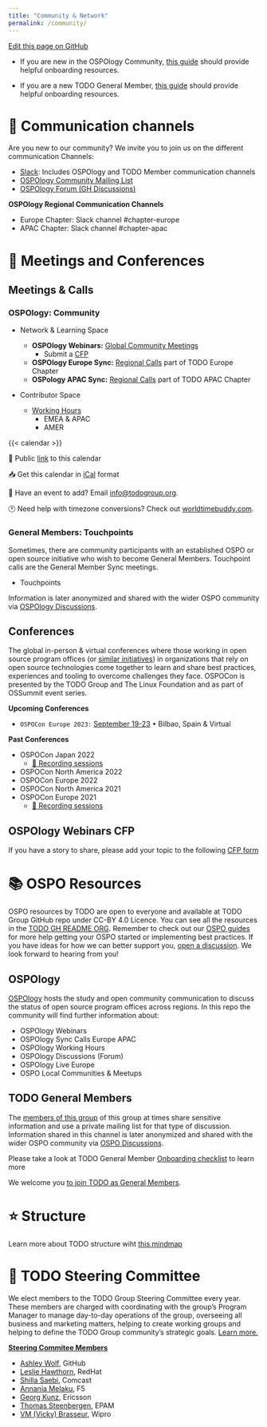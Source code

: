 ```yaml
---
title: "Community & Network"
permalink: /community/
---
```


[Edit this page on GitHub](https://github.com/todogroup/todogroup.org)

* If you are new in the OSPOlogy Community, [this guide](https://github.com/todogroup/governance/blob/main/onboarding/community.md#todo-community-onboarding) should provide helpful onboarding resources.

* If you are a new TODO General Member, [this guide](https://github.com/todogroup/governance/blob/main/onboarding/general-member.md) should provide helpful onboarding resources.


# 💬 Communication channels

Are you new to our community? We invite you to join us on the different communication Channels:

* [Slack](https://join.slack.com/t/thetodogroup/shared_invite/zt-169ok18cz-Pi6tpVHTeW9254d1FpkLew): Includes OSPOlogy and TODO Member communication channels
* [OSPOlogy Community Mailing List](https://docs.google.com/forms/d/e/1FAIpQLSeU0YGM_IJ6gY8E5IIiwXKD_FZi3kAVc4E9_-3dtTDyKMSjdA/viewform)
* [OSPOlogy Forum (GH Discussions)](https://github.com/todogroup/ospology/discussions)

**OSPOlogy Regional Communication Channels**

* Europe Chapter: Slack channel #chapter-europe
* APAC Chapter: Slack channel #chapter-apac

# 🙋 Meetings and Conferences

## Meetings & Calls

### OSPOlogy: Community

* Network & Learning Space

    * **OSPOlogy Webinars:** [Global Community Meetings](https://github.com/todogroup/ospology/tree/main/meetings#ospology-monthly-meetings)
        * Submit a [CFP](https://github.com/todogroup/ospology/issues/new/choose)
    * **OSPOlogy Europe Sync:** [Regional Calls](https://github.com/todogroup/ospology#todo-eu-chapter-sync-meetings-monthly) part of TODO Europe Chapter
    * **OSPology APAC Sync:** [Regional Calls](https://github.com/todogroup/ospology/discussions/67) part of TODO APAC Chapter

* Contributor Space

    * [Working Hours](https://github.com/todogroup/work-day-activities)
        * EMEA & APAC
        * AMER

{{< calendar >}}


📅 Public [link](https://calendar.google.com/calendar/embed?src=c_cpd890ckcd8lgtqak65o6413ts%40group.calendar.google.com&ctz=Europe%2FMadrid) to this calendar

📥 Get this calendar in [iCal](https://calendar.google.com/calendar/ical/c_cpd890ckcd8lgtqak65o6413ts%40group.calendar.google.com/public/basic.ics) format

📨 Have an event to add? Email info@todogroup.org.

🕐 Need help with timezone conversions? Check out [worldtimebuddy.com](worldtimebuddy.com).


### General Members: Touchpoints

Sometimes, there are community participants with an established OSPO or open source initiative who wish to become General Members. Touchpoint calls are the General Member Sync meetings.

* Touchpoints

Information is later anonymized and shared with the wider OSPO community via [OSPOlogy Discussions](https://github.com/todogroup/ospology/discussions).

## Conferences

The global in-person & virtual conferences where those working in open source program offices (or [similar initiatives](https://github.com/todogroup/ospology/discussions/16)) in organizations that rely on open source technologies come together to learn and share best practices, experiences and tooling to overcome challenges they face. 
OSPOCon is presented by the TODO Group and The Linux Foundation and as part of OSSummit event series.

**Upcoming Conferences**

* `OSPOCon Europe 2023:` [September 19-23](https://events.linuxfoundation.org/open-source-summit-europe/) • Bilbao, Spain & Virtual

**Past Conferences**

* OSPOCon Japan 2022
    * [🍿 Recording sessions](https://youtu.be/McAy3_JiB08)
* OSPOCon North America 2022
* OSPOCon Europe 2022
* OSPOCon North America 2021
* OSPOCon Europe 2021
    * [🍿 Recording sessions](https://www.youtube.com/watch?v=5ML8EaXV3Vk&list=PLbzoR-pLrL6q-dYnjrPbF5in7VR4-8-ZU&ab_channel=TheLinuxFoundation)

## OSPOlogy Webinars CFP

If you have a story to share, please add your topic to the following [CFP form](https://github.com/todogroup/ospology/issues/new/choose)

# 📚 OSPO Resources

OSPO resources by TODO are open to everyone and available at TODO Group GitHub repo under CC-BY 4.0 Licence. You can see all the resources in the [TODO GH README ORG](https://github.com/todogroup#-discover-the-todo-resources-and-initiatives). Remember to check out our [OSPO guides](https://todogroup.org/guides/) for more help getting your OSPO started or implementing best practices. If you have ideas for how we can better support you, [open a discussion](https://github.com/todogroup/ospology/discussions). We look forward to hearing from you! 

## OSPOlogy

[OSPOlogy](https://github.com/todogroup/ospology) hosts the study and open community communication to discuss the status of open source program offices across regions. In this repo the community will find further information about:

* OSPOlogy Webinars
* OSPOlogy Sync Calls
        Europe
        APAC
* OSPOlogy Working Hours
* OSPOlogy Discussions (Forum)
* OSPOlogy Live Europe
* OSPO Local Communities & Meetups


## TODO General Members

The [members of this group](/members) of this group at times share sensitive information and use a private mailing list for that type of discussion. Information shared in this channel is later anonymized and shared with the wider OSPO community via [OSPO Discussions](https://github.com/todogroup/ospology/discussions).

Please take a look at TODO General Member [Onboarding checklist](https://github.com/todogroup/governance/blob/main/onboarding/general-member.md) to learn more

We welcome you [to join TODO as General Members](/join).

# ⭐️ Structure

Learn more about TODO structure wiht [this mindmap](https://github.com/todogroup/governance/blob/main/TODO%20Structure/structure-mindmap.md#todo-groups-structure)


# 🧩 TODO Steering Committee

We elect members to the TODO Group Steering Committee every year. These members are charged with coordinating with the group’s Program Manager to manage day-to-day operations of the group, overseeing all business and marketing matters, helping to create working groups and helping to define the TODO Group community’s strategic goals. [Learn more.](https://github.com/todogroup/governance/blob/master/CHARTER.adoc)

[**Steering Commitee Members**](https://github.com/todogroup/governance#todo-steering-committee-tsc)

- [Ashley Wolf](https://github.com/ashleywolf), GitHub
- [Leslie Hawthorn](), RedHat
- [Shilla Saebi](https://github.com/shillasaebi), Comcast
- [Annania Melaku](), F5 
- [Georg Kunz](https://github.com/gkunz), Ericsson
- [Thomas Steenbergen](https://github.com/tsteenbe), EPAM
- [VM (Vicky) Brasseur](https://github.com/vmbrasseur), Wipro






